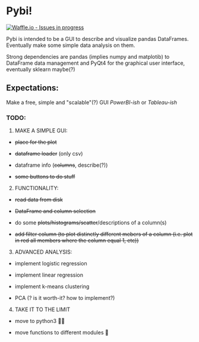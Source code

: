 # Pybi! 

[![Waffle.io - Issues in progress](https://badge.waffle.io/HaraldHeitmann/Pybi.png?label=in%20progress&title=In%20Progress)](http://waffle.io/HaraldHeitmann/Pybi)

Pybi is intended to be a GUI to describe and visualize pandas DataFrames. Eventually make some simple data analysis on them.

Strong dependencies are pandas (implies numpy and matplotib) to DataFrame data management and PyQt4 for the graphical user interface, eventually sklearn maybe(?)

## Expectations:

Make a free, simple and "scalable"(?) GUI *PowerBI-ish* or *Tableau-ish* 

### TODO:
1. MAKE A SIMPLE GUI:

* ~~place for the plot~~ 

* ~~dataframe loader~~ (only csv)

* dataframe info (~~columns~~, describe(?)) 

* ~~some buttons to do stuff~~

2. FUNCTIONALITY:

* ~~read data from disk~~

* ~~DataFrame and column selection~~

* do some ~~plots/histograms/scatter~~/descriptions of a column(s)

* ~~add filter column (to plot distinctly different mebers of a column (i.e. plot in red all members where the column equal 1, etc))~~

3. ADVANCED ANALYSIS:

* implement logistic regression

* implement linear regression

* implement k-means clustering

* PCA (? is it worth-it? how to implement?)

4. TAKE IT TO THE LIMIT

* move to python3 :muscle::muscle:

* move functions to different modules :muscle:
